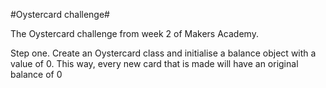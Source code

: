 #Oystercard challenge#

The Oystercard challenge from week 2 of Makers Academy.

Step one. Create an Oystercard class and initialise a balance object with a value of 0. This way, every new card that is made will have an original balance of 0
